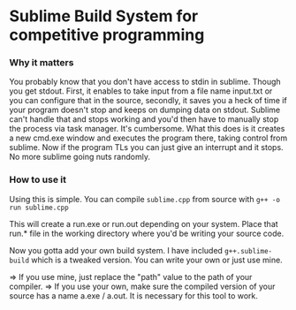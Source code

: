 # Sublime Build System for competitive programming

### Why it matters

You probably know that you don't have access to stdin in sublime. Though you get stdout. First, it enables 
to take input from a file name input.txt or you can configure that in the source, secondly, it saves you a heck
of time if your program doesn't stop and keeps on dumping data on stdout. Sublime can't handle that and stops 
working and you'd then have to manually stop the process via task manager. It's cumbersome. What this does is 
it creates a new cmd.exe window and executes the program there, taking control from sublime. Now if the program TLs
you can just give an interrupt and it stops. No more sublime going nuts randomly.

### How to use it 

Using this is simple. You can compile `sublime.cpp` from source with `g++ -o run sublime.cpp`

This will create a run.exe or run.out depending on your system. Place that run.* file in the 
working directory where you'd be writing your source code. 

Now you gotta add your own build system. I have included `g++.sublime-build` which is a tweaked version. 
You can write your own or just use mine. 

=> If you use mine, just replace the "path" value to the path of your compiler.
=> If you use your own, make sure the compiled version of your source has a name a.exe / a.out.
It is necessary for this tool to work.

